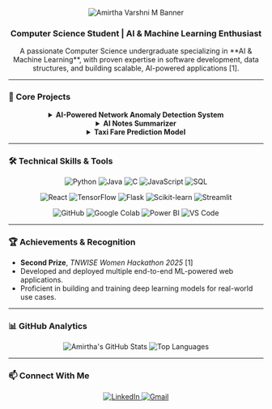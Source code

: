 <p align="center">
  <img src="https://raw.githubusercontent.com/amirtha-1412/amirtha-1412/main/header.png" alt="Amirtha Varshni M Banner">
</p>

<h3 align="center">Computer Science Student | AI & Machine Learning Enthusiast</h3>

<p align="center">
  A passionate Computer Science undergraduate specializing in **AI & Machine Learning**, with proven expertise in software development, data structures, and building scalable, AI-powered applications [1].
</p>

---

### 🚀 Core Projects

<details align="center">
  <summary><strong>AI-Powered Network Anomaly Detection System</strong></summary>
  <br>
  <p>
    An intelligent cybersecurity system using Python, TensorFlow, and Scikit-learn to detect network intrusions in real-time. Features a React frontend and a Flask backend for a seamless user experience [1].
  </p>
</details>

<details align="center">
  <summary><strong>AI Notes Summarizer</strong></summary>
  <br>
  <p>
    A web application built with Streamlit and Hugging Face Transformers that leverages both extractive and abstractive methods to generate concise summaries from unstructured text [1].
  </p>
</details>

<details align="center">
  <summary><strong>Taxi Fare Prediction Model</strong></summary>
  <br>
  <p>
    Trained and deployed multiple regression models to accurately predict taxi fares. The project includes an interactive user interface built with Streamlit for real-time predictions [1].
  </p>
</details>

---

### 🛠️ Technical Skills & Tools

<p align="center">
  <img src="https://img.shields.io/badge/Python-3776AB?style=for-the-badge&logo=python&logoColor=white" alt="Python"/>
  <img src="https://img.shields.io/badge/Java-ED8B00?style=for-the-badge&logo=openjdk&logoColor=white" alt="Java"/>
  <img src="https://img.shields.io/badge/C-A8B9CC?style=for-the-badge&logo=c&logoColor=black" alt="C"/>
  <img src="https://img.shields.io/badge/JavaScript-F7DF1E?style=for-the-badge&logo=javascript&logoColor=black" alt="JavaScript"/>
  <img src="https://img.shields.io/badge/SQL-4479A1?style=for-the-badge&logo=mysql&logoColor=white" alt="SQL"/>
</p>
<p align="center">
  <img src="https://img.shields.io/badge/React-61DAFB?style=for-the-badge&logo=react&logoColor=black" alt="React"/>
  <img src="https://img.shields.io/badge/TensorFlow-FF6F00?style=for-the-badge&logo=tensorflow&logoColor=white" alt="TensorFlow"/>
  <img src="https://img.shields.io/badge/Flask-000000?style=for-the-badge&logo=flask&logoColor=white" alt="Flask"/>
  <img src="https://img.shields.io/badge/scikit--learn-F7931E?style=for-the-badge&logo=scikit-learn&logoColor=white" alt="Scikit-learn"/>
  <img src="https://img.shields.io/badge/Streamlit-FF4B4B?style=for-the-badge&logo=streamlit&logoColor=white" alt="Streamlit"/>
</p>
<p align="center">
  <img src="https://img.shields.io/badge/GitHub-181717?style=for-the-badge&logo=github&logoColor=white" alt="GitHub"/>
  <img src="https://img.shields.io/badge/Google%20Colab-F9AB00?style=for-the-badge&logo=googlecolab&logoColor=black" alt="Google Colab"/>
  <img src="https://img.shields.io/badge/Power%20BI-F2C811?style=for-the-badge&logo=powerbi&logoColor=black" alt="Power BI"/>
  <img src="https://img.shields.io/badge/VS%20Code-007ACC?style=for-the-badge&logo=visualstudiocode&logoColor=white" alt="VS Code"/>
</p>

---

### 🏆 Achievements & Recognition

-   **Second Prize**, *TNWISE Women Hackathon 2025* [1]
-   Developed and deployed multiple end-to-end ML-powered web applications.
-   Proficient in building and training deep learning models for real-world use cases.

---

### 📊 GitHub Analytics

<p align="center">
  <img src="https://github-readme-stats.vercel.app/api?username=amirtha-1412&show_icons=true&theme=dracula&hide_border=true&border_radius=0&line_height=21" alt="Amirtha's GitHub Stats" />
  <img src="https://github-readme-stats.vercel.app/api/top-langs/?username=amirtha-1412&layout=compact&theme=dracula&hide_border=true&border_radius=0" alt="Top Languages" />
</p>

---

### 📫 Connect With Me

<p align="center">
  <a href="https://www.linkedin.com/in/amirtha-varshni-m" target="_blank">
    <img src="https://img.shields.io/badge/LinkedIn-0A66C2?style=for-the-badge&logo=linkedin&logoColor=white" alt="LinkedIn"/>
  </a>
  <a href="mailto:kit27.am006@gmail.com">
    <img src="https://img.shields.io/badge/Gmail-D14836?style=for-the-badge&logo=gmail&logoColor=white" alt="Gmail"/>
  </a>
</p>
